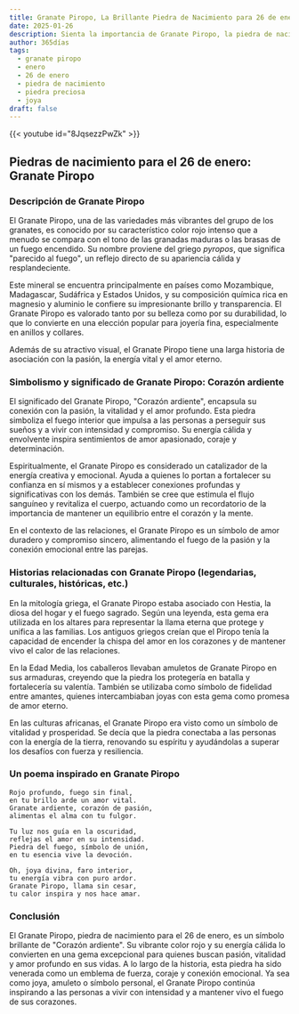 ```yaml
---
title: Granate Piropo, La Brillante Piedra de Nacimiento para 26 de enero
date: 2025-01-26
description: Sienta la importancia de Granate Piropo, la piedra de nacimiento de 26 de enero que simboliza Corazón ardiente. Deje que su belleza y significado iluminen su día.
author: 365días
tags:
  - granate piropo
  - enero
  - 26 de enero
  - piedra de nacimiento
  - piedra preciosa
  - joya
draft: false
---
```


{{< youtube id="8JqsezzPwZk" >}}

## Piedras de nacimiento para el 26 de enero: Granate Piropo

### Descripción de Granate Piropo

El Granate Piropo, una de las variedades más vibrantes del grupo de los granates, es conocido por su característico color rojo intenso que a menudo se compara con el tono de las granadas maduras o las brasas de un fuego encendido. Su nombre proviene del griego _pyropos_, que significa "parecido al fuego", un reflejo directo de su apariencia cálida y resplandeciente.

Este mineral se encuentra principalmente en países como Mozambique, Madagascar, Sudáfrica y Estados Unidos, y su composición química rica en magnesio y aluminio le confiere su impresionante brillo y transparencia. El Granate Piropo es valorado tanto por su belleza como por su durabilidad, lo que lo convierte en una elección popular para joyería fina, especialmente en anillos y collares.

Además de su atractivo visual, el Granate Piropo tiene una larga historia de asociación con la pasión, la energía vital y el amor eterno.

### Simbolismo y significado de Granate Piropo: Corazón ardiente

El significado del Granate Piropo, "Corazón ardiente", encapsula su conexión con la pasión, la vitalidad y el amor profundo. Esta piedra simboliza el fuego interior que impulsa a las personas a perseguir sus sueños y a vivir con intensidad y compromiso. Su energía cálida y envolvente inspira sentimientos de amor apasionado, coraje y determinación.

Espiritualmente, el Granate Piropo es considerado un catalizador de la energía creativa y emocional. Ayuda a quienes lo portan a fortalecer su confianza en sí mismos y a establecer conexiones profundas y significativas con los demás. También se cree que estimula el flujo sanguíneo y revitaliza el cuerpo, actuando como un recordatorio de la importancia de mantener un equilibrio entre el corazón y la mente.

En el contexto de las relaciones, el Granate Piropo es un símbolo de amor duradero y compromiso sincero, alimentando el fuego de la pasión y la conexión emocional entre las parejas.

### Historias relacionadas con Granate Piropo (legendarias, culturales, históricas, etc.)

En la mitología griega, el Granate Piropo estaba asociado con Hestia, la diosa del hogar y el fuego sagrado. Según una leyenda, esta gema era utilizada en los altares para representar la llama eterna que protege y unifica a las familias. Los antiguos griegos creían que el Piropo tenía la capacidad de encender la chispa del amor en los corazones y de mantener vivo el calor de las relaciones.

En la Edad Media, los caballeros llevaban amuletos de Granate Piropo en sus armaduras, creyendo que la piedra los protegería en batalla y fortalecería su valentía. También se utilizaba como símbolo de fidelidad entre amantes, quienes intercambiaban joyas con esta gema como promesa de amor eterno.

En las culturas africanas, el Granate Piropo era visto como un símbolo de vitalidad y prosperidad. Se decía que la piedra conectaba a las personas con la energía de la tierra, renovando su espíritu y ayudándolas a superar los desafíos con fuerza y resiliencia.

### Un poema inspirado en Granate Piropo

```
Rojo profundo, fuego sin final,  
en tu brillo arde un amor vital.  
Granate ardiente, corazón de pasión,  
alimentas el alma con tu fulgor.  

Tu luz nos guía en la oscuridad,  
reflejas el amor en su intensidad.  
Piedra del fuego, símbolo de unión,  
en tu esencia vive la devoción.  

Oh, joya divina, faro interior,  
tu energía vibra con puro ardor.  
Granate Piropo, llama sin cesar,  
tu calor inspira y nos hace amar.
```

### Conclusión

El Granate Piropo, piedra de nacimiento para el 26 de enero, es un símbolo brillante de "Corazón ardiente". Su vibrante color rojo y su energía cálida lo convierten en una gema excepcional para quienes buscan pasión, vitalidad y amor profundo en sus vidas. A lo largo de la historia, esta piedra ha sido venerada como un emblema de fuerza, coraje y conexión emocional. Ya sea como joya, amuleto o símbolo personal, el Granate Piropo continúa inspirando a las personas a vivir con intensidad y a mantener vivo el fuego de sus corazones.